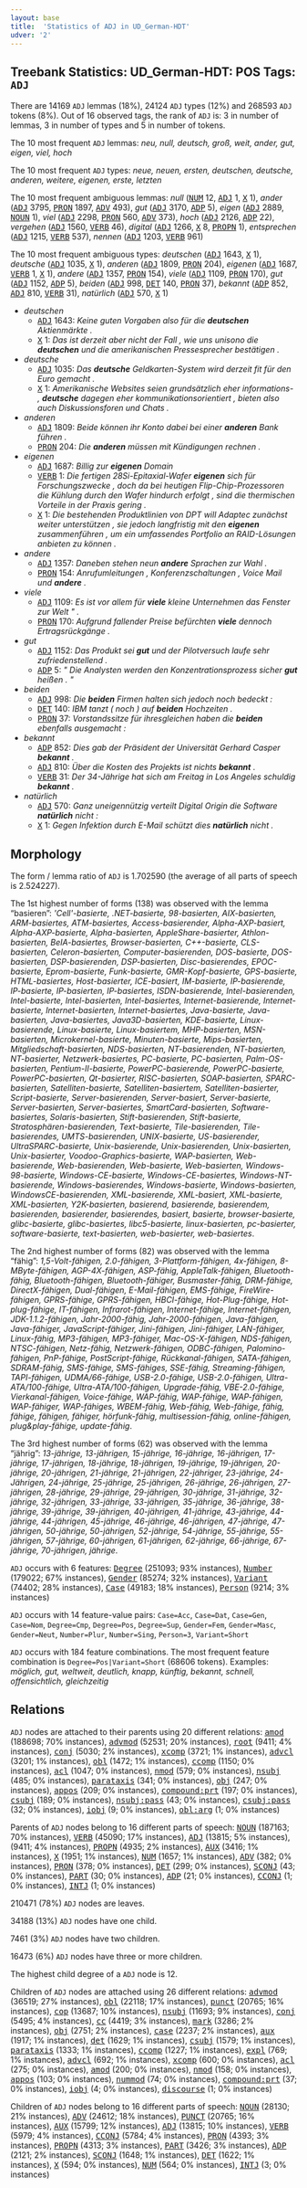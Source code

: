```yaml
---
layout: base
title:  'Statistics of ADJ in UD_German-HDT'
udver: '2'
---
```


## Treebank Statistics: UD_German-HDT: POS Tags: `ADJ`

There are 14169 `ADJ` lemmas (18%), 24124 `ADJ` types (12%) and 268593 `ADJ` tokens (8%).
Out of 16 observed tags, the rank of `ADJ` is: 3 in number of lemmas, 3 in number of types and 5 in number of tokens.

The 10 most frequent `ADJ` lemmas: <em>neu, null, deutsch, groß, weit, ander, gut, eigen, viel, hoch</em>

The 10 most frequent `ADJ` types:  <em>neue, neuen, ersten, deutschen, deutsche, anderen, weitere, eigenen, erste, letzten</em>

The 10 most frequent ambiguous lemmas: <em>null</em> (<tt><a href="de_hdt-pos-NUM.html">NUM</a></tt> 12, <tt><a href="de_hdt-pos-ADJ.html">ADJ</a></tt> 1, <tt><a href="de_hdt-pos-X.html">X</a></tt> 1), <em>ander</em> (<tt><a href="de_hdt-pos-ADJ.html">ADJ</a></tt> 3795, <tt><a href="de_hdt-pos-PRON.html">PRON</a></tt> 1897, <tt><a href="de_hdt-pos-ADV.html">ADV</a></tt> 493), <em>gut</em> (<tt><a href="de_hdt-pos-ADJ.html">ADJ</a></tt> 3170, <tt><a href="de_hdt-pos-ADP.html">ADP</a></tt> 5), <em>eigen</em> (<tt><a href="de_hdt-pos-ADJ.html">ADJ</a></tt> 2889, <tt><a href="de_hdt-pos-NOUN.html">NOUN</a></tt> 1), <em>viel</em> (<tt><a href="de_hdt-pos-ADJ.html">ADJ</a></tt> 2298, <tt><a href="de_hdt-pos-PRON.html">PRON</a></tt> 560, <tt><a href="de_hdt-pos-ADV.html">ADV</a></tt> 373), <em>hoch</em> (<tt><a href="de_hdt-pos-ADJ.html">ADJ</a></tt> 2126, <tt><a href="de_hdt-pos-ADP.html">ADP</a></tt> 22), <em>vergehen</em> (<tt><a href="de_hdt-pos-ADJ.html">ADJ</a></tt> 1560, <tt><a href="de_hdt-pos-VERB.html">VERB</a></tt> 46), <em>digital</em> (<tt><a href="de_hdt-pos-ADJ.html">ADJ</a></tt> 1266, <tt><a href="de_hdt-pos-X.html">X</a></tt> 8, <tt><a href="de_hdt-pos-PROPN.html">PROPN</a></tt> 1), <em>entsprechen</em> (<tt><a href="de_hdt-pos-ADJ.html">ADJ</a></tt> 1215, <tt><a href="de_hdt-pos-VERB.html">VERB</a></tt> 537), <em>nennen</em> (<tt><a href="de_hdt-pos-ADJ.html">ADJ</a></tt> 1203, <tt><a href="de_hdt-pos-VERB.html">VERB</a></tt> 961)

The 10 most frequent ambiguous types:  <em>deutschen</em> (<tt><a href="de_hdt-pos-ADJ.html">ADJ</a></tt> 1643, <tt><a href="de_hdt-pos-X.html">X</a></tt> 1), <em>deutsche</em> (<tt><a href="de_hdt-pos-ADJ.html">ADJ</a></tt> 1035, <tt><a href="de_hdt-pos-X.html">X</a></tt> 1), <em>anderen</em> (<tt><a href="de_hdt-pos-ADJ.html">ADJ</a></tt> 1809, <tt><a href="de_hdt-pos-PRON.html">PRON</a></tt> 204), <em>eigenen</em> (<tt><a href="de_hdt-pos-ADJ.html">ADJ</a></tt> 1687, <tt><a href="de_hdt-pos-VERB.html">VERB</a></tt> 1, <tt><a href="de_hdt-pos-X.html">X</a></tt> 1), <em>andere</em> (<tt><a href="de_hdt-pos-ADJ.html">ADJ</a></tt> 1357, <tt><a href="de_hdt-pos-PRON.html">PRON</a></tt> 154), <em>viele</em> (<tt><a href="de_hdt-pos-ADJ.html">ADJ</a></tt> 1109, <tt><a href="de_hdt-pos-PRON.html">PRON</a></tt> 170), <em>gut</em> (<tt><a href="de_hdt-pos-ADJ.html">ADJ</a></tt> 1152, <tt><a href="de_hdt-pos-ADP.html">ADP</a></tt> 5), <em>beiden</em> (<tt><a href="de_hdt-pos-ADJ.html">ADJ</a></tt> 998, <tt><a href="de_hdt-pos-DET.html">DET</a></tt> 140, <tt><a href="de_hdt-pos-PRON.html">PRON</a></tt> 37), <em>bekannt</em> (<tt><a href="de_hdt-pos-ADP.html">ADP</a></tt> 852, <tt><a href="de_hdt-pos-ADJ.html">ADJ</a></tt> 810, <tt><a href="de_hdt-pos-VERB.html">VERB</a></tt> 31), <em>natürlich</em> (<tt><a href="de_hdt-pos-ADJ.html">ADJ</a></tt> 570, <tt><a href="de_hdt-pos-X.html">X</a></tt> 1)


* <em>deutschen</em>
  * <tt><a href="de_hdt-pos-ADJ.html">ADJ</a></tt> 1643: <em>Keine guten Vorgaben also für die <b>deutschen</b> Aktienmärkte .</em>
  * <tt><a href="de_hdt-pos-X.html">X</a></tt> 1: <em>Das ist derzeit aber nicht der Fall , wie uns unisono die <b>deutschen</b> und die amerikanischen Pressesprecher bestätigen .</em>
* <em>deutsche</em>
  * <tt><a href="de_hdt-pos-ADJ.html">ADJ</a></tt> 1035: <em>Das <b>deutsche</b> Geldkarten-System wird derzeit fit für den Euro gemacht .</em>
  * <tt><a href="de_hdt-pos-X.html">X</a></tt> 1: <em>Amerikanische Websites seien grundsätzlich eher informations- , <b>deutsche</b> dagegen eher kommunikationsorientiert , bieten also auch Diskussionsforen und Chats .</em>
* <em>anderen</em>
  * <tt><a href="de_hdt-pos-ADJ.html">ADJ</a></tt> 1809: <em>Beide können ihr Konto dabei bei einer <b>anderen</b> Bank führen .</em>
  * <tt><a href="de_hdt-pos-PRON.html">PRON</a></tt> 204: <em>Die <b>anderen</b> müssen mit Kündigungen rechnen .</em>
* <em>eigenen</em>
  * <tt><a href="de_hdt-pos-ADJ.html">ADJ</a></tt> 1687: <em>Billig zur <b>eigenen</b> Domain</em>
  * <tt><a href="de_hdt-pos-VERB.html">VERB</a></tt> 1: <em>Die fertigen 28Si-Epitaxial-Wafer <b>eigenen</b> sich für Forschungszwecke , doch da bei heutigen Flip-Chip-Prozessoren die Kühlung durch den Wafer hindurch erfolgt , sind die thermischen Vorteile in der Praxis gering .</em>
  * <tt><a href="de_hdt-pos-X.html">X</a></tt> 1: <em>Die bestehenden Produktlinien von DPT will Adaptec zunächst weiter unterstützen , sie jedoch langfristig mit den <b>eigenen</b> zusammenführen , um ein umfassendes Portfolio an RAID-Lösungen anbieten zu können .</em>
* <em>andere</em>
  * <tt><a href="de_hdt-pos-ADJ.html">ADJ</a></tt> 1357: <em>Daneben stehen neun <b>andere</b> Sprachen zur Wahl .</em>
  * <tt><a href="de_hdt-pos-PRON.html">PRON</a></tt> 154: <em>Anrufumleitungen , Konferenzschaltungen , Voice Mail und <b>andere</b> .</em>
* <em>viele</em>
  * <tt><a href="de_hdt-pos-ADJ.html">ADJ</a></tt> 1109: <em>Es ist vor allem für <b>viele</b> kleine Unternehmen das Fenster zur Welt " .</em>
  * <tt><a href="de_hdt-pos-PRON.html">PRON</a></tt> 170: <em>Aufgrund fallender Preise befürchten <b>viele</b> dennoch Ertragsrückgänge .</em>
* <em>gut</em>
  * <tt><a href="de_hdt-pos-ADJ.html">ADJ</a></tt> 1152: <em>Das Produkt sei <b>gut</b> und der Pilotversuch laufe sehr zufriedenstellend .</em>
  * <tt><a href="de_hdt-pos-ADP.html">ADP</a></tt> 5: <em>" Die Analysten werden den Konzentrationsprozess sicher <b>gut</b> heißen . "</em>
* <em>beiden</em>
  * <tt><a href="de_hdt-pos-ADJ.html">ADJ</a></tt> 998: <em>Die <b>beiden</b> Firmen halten sich jedoch noch bedeckt :</em>
  * <tt><a href="de_hdt-pos-DET.html">DET</a></tt> 140: <em>IBM tanzt ( noch ) auf <b>beiden</b> Hochzeiten .</em>
  * <tt><a href="de_hdt-pos-PRON.html">PRON</a></tt> 37: <em>Vorstandssitze für ihresgleichen haben die <b>beiden</b> ebenfalls ausgemacht :</em>
* <em>bekannt</em>
  * <tt><a href="de_hdt-pos-ADP.html">ADP</a></tt> 852: <em>Dies gab der Präsident der Universität Gerhard Casper <b>bekannt</b> .</em>
  * <tt><a href="de_hdt-pos-ADJ.html">ADJ</a></tt> 810: <em>Über die Kosten des Projekts ist nichts <b>bekannt</b> .</em>
  * <tt><a href="de_hdt-pos-VERB.html">VERB</a></tt> 31: <em>Der 34-Jährige hat sich am Freitag in Los Angeles schuldig <b>bekannt</b> .</em>
* <em>natürlich</em>
  * <tt><a href="de_hdt-pos-ADJ.html">ADJ</a></tt> 570: <em>Ganz uneigennützig verteilt Digital Origin die Software <b>natürlich</b> nicht :</em>
  * <tt><a href="de_hdt-pos-X.html">X</a></tt> 1: <em>Gegen Infektion durch E-Mail schützt dies <b>natürlich</b> nicht .</em>

## Morphology

The form / lemma ratio of `ADJ` is 1.702590 (the average of all parts of speech is 2.524227).

The 1st highest number of forms (138) was observed with the lemma “basieren”: <em>'Cell'-basierte, .NET-basierte, 98-basierten, AIX-basierten, ARM-basiertes, ATM-basiertes, Access-basierender, Alpha-AXP-basiert, Alpha-AXP-basierte, Alpha-basierten, AppleShare-basierter, Athlon-basierten, BeIA-basiertes, Browser-basierten, C++-basierte, CLS-basierten, Celeron-basierten, Computer-basierenden, DOS-basierte, DOS-basierten, DSP-basierenden, DSP-basierten, Disc-basierendes, EPOC-basierte, Eprom-basierte, Funk-basierte, GMR-Kopf-basierte, GPS-basierte, HTML-basiertes, Host-basierter, ICE-basiert, IM-basierte, IP-basierende, IP-basierte, IP-basierten, IP-basiertes, ISDN-basierende, Intel-basierenden, Intel-basierte, Intel-basierten, Intel-basiertes, Internet-basierende, Internet-basierte, Internet-basierten, Internet-basiertes, Java-basierte, Java-basierten, Java-basiertes, Java3D-basierten, KDE-basierte, Linux-basierende, Linux-basierte, Linux-basiertem, MHP-basierten, MSN-basierten, Microkernel-basierte, Minuten-basierte, Mips-basierten, Mitgliedschaft-basierten, NDS-basierten, NT-basierenden, NT-basierten, NT-basierter, Netzwerk-basiertes, PC-basierte, PC-basierten, Palm-OS-basierten, Pentium-II-basierte, PowerPC-basierende, PowerPC-basierte, PowerPC-basierten, Qt-basierter, RISC-basierten, SOAP-basierten, SPARC-basierten, Satelliten-basierte, Satelliten-basiertem, Satelliten-basierter, Script-basierte, Server-basierenden, Server-basiert, Server-basierte, Server-basierten, Server-basiertes, SmartCard-basierten, Software-basiertes, Solaris-basierten, Stift-basierenden, Stift-basierte, Stratosphären-basierenden, Text-basierte, Tile-basierenden, Tile-basierendes, UMTS-basierenden, UNIX-basierte, US-basierender, UltraSPARC-basierte, Unix-basierende, Unix-basierenden, Unix-basierten, Unix-basierter, Voodoo-Graphics-basierte, WAP-basierten, Web-basierende, Web-basierenden, Web-basierte, Web-basierten, Windows-98-basierte, Windows-CE-basierte, Windows-CE-basiertes, Windows-NT-basierende, Windows-basierendes, Windows-basierte, Windows-basierten, WindowsCE-basierenden, XML-basierende, XML-basiert, XML-basierte, XML-basierten, Y2K-basierten, basierend, basierende, basierendem, basierenden, basierender, basierendes, basiert, basierte, browser-basierte, glibc-basierte, glibc-basiertes, libc5-basierte, linux-basierten, pc-basierter, software-basierte, text-basierten, web-basierter, web-basiertes</em>.

The 2nd highest number of forms (82) was observed with the lemma “fähig”: <em>1,5-Volt-fähigen, 2.0-fähigen, 3-Plattform-fähigen, 4x-fähigen, 8-MByte-fähigen, AGP-4X-fähigen, ASP-fähig, AppleTalk-fähigen, Bluetooth-fähig, Bluetooth-fähigen, Bluetooth-fähiger, Busmaster-fähig, DRM-fähige, DirectX-fähigen, Dual-fähigen, E-Mail-fähigen, EMS-fähige, FireWire-fähigen, GPRS-fähige, GPRS-fähigen, HBCI-fähige, Hot-Plug-fähige, Hot-plug-fähige, IT-fähigen, Infrarot-fähigen, Internet-fähige, Internet-fähigen, JDK-1.1.2-fähigen, Jahr-2000-fähig, Jahr-2000-fähigen, Java-fähigen, Java-fähiger, JavaScript-fähiger, Jini-fähigen, Jini-fähiger, LAN-fähiger, Linux-fähig, MP3-fähigen, MP3-fähiger, Mac-OS-X-fähigen, NDS-fähigen, NTSC-fähigen, Netz-fähig, Netzwerk-fähigen, ODBC-fähigen, Palomino-fähigen, PnP-fähige, PostScript-fähige, Rückkanal-fähigen, SATA-fähigen, SDRAM-fähig, SMS-fähige, SMS-fähiges, SSE-fähig, Streaming-fähigen, TAPI-fähigen, UDMA/66-fähige, USB-2.0-fähige, USB-2.0-fähigen, Ultra-ATA/100-fähige, Ultra-ATA/100-fähigen, Upgrade-fähig, VBE-2.0-fähige, Vierkanal-fähigen, Voice-fähige, WAP-fähig, WAP-fähige, WAP-fähigen, WAP-fähiger, WAP-fähiges, WBEM-fähig, Web-fähig, Web-fähige, fähig, fähige, fähigen, fähiger, hörfunk-fähig, multisession-fähig, online-fähigen, plug&play-fähige, update-fähig</em>.

The 3rd highest number of forms (62) was observed with the lemma “jährig”: <em>13-jährige, 13-jährigen, 15-jährige, 16-jährige, 16-jährigen, 17-jährige, 17-jährigen, 18-jährige, 18-jährigen, 19-jährige, 19-jährigen, 20-jährige, 20-jährigen, 21-jährige, 21-jährigen, 22-jähriger, 23-jährige, 24-Jährigen, 24-jährige, 25-jährige, 25-jährigen, 26-jährige, 26-jährigen, 27-jährigen, 28-jährige, 29-jährige, 29-jährigen, 30-jährige, 31-jährige, 32-jährige, 32-jährigen, 33-jährige, 33-jährigen, 35-jährige, 36-jährige, 38-jährige, 39-jährige, 39-jährigen, 40-jährigen, 41-jährige, 43-jährige, 44-jährige, 44-jährigen, 45-jährige, 46-jährige, 46-jährigen, 47-jährige, 47-jährigen, 50-jährige, 50-jährigen, 52-jährige, 54-jährige, 55-jährige, 55-jährigen, 57-jährige, 60-jährigen, 61-jährigen, 62-jährige, 66-jährige, 67-jährige, 70-jährigen, jährige</em>.

`ADJ` occurs with 6 features: <tt><a href="de_hdt-feat-Degree.html">Degree</a></tt> (251093; 93% instances), <tt><a href="de_hdt-feat-Number.html">Number</a></tt> (179022; 67% instances), <tt><a href="de_hdt-feat-Gender.html">Gender</a></tt> (85274; 32% instances), <tt><a href="de_hdt-feat-Variant.html">Variant</a></tt> (74402; 28% instances), <tt><a href="de_hdt-feat-Case.html">Case</a></tt> (49183; 18% instances), <tt><a href="de_hdt-feat-Person.html">Person</a></tt> (9214; 3% instances)

`ADJ` occurs with 14 feature-value pairs: `Case=Acc`, `Case=Dat`, `Case=Gen`, `Case=Nom`, `Degree=Cmp`, `Degree=Pos`, `Degree=Sup`, `Gender=Fem`, `Gender=Masc`, `Gender=Neut`, `Number=Plur`, `Number=Sing`, `Person=3`, `Variant=Short`

`ADJ` occurs with 184 feature combinations.
The most frequent feature combination is `Degree=Pos|Variant=Short` (68606 tokens).
Examples: <em>möglich, gut, weltweit, deutlich, knapp, künftig, bekannt, schnell, offensichtlich, gleichzeitig</em>


## Relations

`ADJ` nodes are attached to their parents using 20 different relations: <tt><a href="de_hdt-dep-amod.html">amod</a></tt> (188698; 70% instances), <tt><a href="de_hdt-dep-advmod.html">advmod</a></tt> (52531; 20% instances), <tt><a href="de_hdt-dep-root.html">root</a></tt> (9411; 4% instances), <tt><a href="de_hdt-dep-conj.html">conj</a></tt> (5030; 2% instances), <tt><a href="de_hdt-dep-xcomp.html">xcomp</a></tt> (3721; 1% instances), <tt><a href="de_hdt-dep-advcl.html">advcl</a></tt> (3201; 1% instances), <tt><a href="de_hdt-dep-obl.html">obl</a></tt> (1472; 1% instances), <tt><a href="de_hdt-dep-ccomp.html">ccomp</a></tt> (1150; 0% instances), <tt><a href="de_hdt-dep-acl.html">acl</a></tt> (1047; 0% instances), <tt><a href="de_hdt-dep-nmod.html">nmod</a></tt> (579; 0% instances), <tt><a href="de_hdt-dep-nsubj.html">nsubj</a></tt> (485; 0% instances), <tt><a href="de_hdt-dep-parataxis.html">parataxis</a></tt> (341; 0% instances), <tt><a href="de_hdt-dep-obj.html">obj</a></tt> (247; 0% instances), <tt><a href="de_hdt-dep-appos.html">appos</a></tt> (209; 0% instances), <tt><a href="de_hdt-dep-compound-prt.html">compound:prt</a></tt> (197; 0% instances), <tt><a href="de_hdt-dep-csubj.html">csubj</a></tt> (189; 0% instances), <tt><a href="de_hdt-dep-nsubj-pass.html">nsubj:pass</a></tt> (43; 0% instances), <tt><a href="de_hdt-dep-csubj-pass.html">csubj:pass</a></tt> (32; 0% instances), <tt><a href="de_hdt-dep-iobj.html">iobj</a></tt> (9; 0% instances), <tt><a href="de_hdt-dep-obl-arg.html">obl:arg</a></tt> (1; 0% instances)

Parents of `ADJ` nodes belong to 16 different parts of speech: <tt><a href="de_hdt-pos-NOUN.html">NOUN</a></tt> (187163; 70% instances), <tt><a href="de_hdt-pos-VERB.html">VERB</a></tt> (45090; 17% instances), <tt><a href="de_hdt-pos-ADJ.html">ADJ</a></tt> (13815; 5% instances),  (9411; 4% instances), <tt><a href="de_hdt-pos-PROPN.html">PROPN</a></tt> (4935; 2% instances), <tt><a href="de_hdt-pos-AUX.html">AUX</a></tt> (3416; 1% instances), <tt><a href="de_hdt-pos-X.html">X</a></tt> (1951; 1% instances), <tt><a href="de_hdt-pos-NUM.html">NUM</a></tt> (1657; 1% instances), <tt><a href="de_hdt-pos-ADV.html">ADV</a></tt> (382; 0% instances), <tt><a href="de_hdt-pos-PRON.html">PRON</a></tt> (378; 0% instances), <tt><a href="de_hdt-pos-DET.html">DET</a></tt> (299; 0% instances), <tt><a href="de_hdt-pos-SCONJ.html">SCONJ</a></tt> (43; 0% instances), <tt><a href="de_hdt-pos-PART.html">PART</a></tt> (30; 0% instances), <tt><a href="de_hdt-pos-ADP.html">ADP</a></tt> (21; 0% instances), <tt><a href="de_hdt-pos-CCONJ.html">CCONJ</a></tt> (1; 0% instances), <tt><a href="de_hdt-pos-INTJ.html">INTJ</a></tt> (1; 0% instances)

210471 (78%) `ADJ` nodes are leaves.

34188 (13%) `ADJ` nodes have one child.

7461 (3%) `ADJ` nodes have two children.

16473 (6%) `ADJ` nodes have three or more children.

The highest child degree of a `ADJ` node is 12.

Children of `ADJ` nodes are attached using 26 different relations: <tt><a href="de_hdt-dep-advmod.html">advmod</a></tt> (36519; 27% instances), <tt><a href="de_hdt-dep-obl.html">obl</a></tt> (22118; 17% instances), <tt><a href="de_hdt-dep-punct.html">punct</a></tt> (20765; 16% instances), <tt><a href="de_hdt-dep-cop.html">cop</a></tt> (13687; 10% instances), <tt><a href="de_hdt-dep-nsubj.html">nsubj</a></tt> (11693; 9% instances), <tt><a href="de_hdt-dep-conj.html">conj</a></tt> (5495; 4% instances), <tt><a href="de_hdt-dep-cc.html">cc</a></tt> (4419; 3% instances), <tt><a href="de_hdt-dep-mark.html">mark</a></tt> (3286; 2% instances), <tt><a href="de_hdt-dep-obj.html">obj</a></tt> (2751; 2% instances), <tt><a href="de_hdt-dep-case.html">case</a></tt> (2237; 2% instances), <tt><a href="de_hdt-dep-aux.html">aux</a></tt> (1917; 1% instances), <tt><a href="de_hdt-dep-det.html">det</a></tt> (1629; 1% instances), <tt><a href="de_hdt-dep-csubj.html">csubj</a></tt> (1579; 1% instances), <tt><a href="de_hdt-dep-parataxis.html">parataxis</a></tt> (1333; 1% instances), <tt><a href="de_hdt-dep-ccomp.html">ccomp</a></tt> (1227; 1% instances), <tt><a href="de_hdt-dep-expl.html">expl</a></tt> (769; 1% instances), <tt><a href="de_hdt-dep-advcl.html">advcl</a></tt> (692; 1% instances), <tt><a href="de_hdt-dep-xcomp.html">xcomp</a></tt> (600; 0% instances), <tt><a href="de_hdt-dep-acl.html">acl</a></tt> (275; 0% instances), <tt><a href="de_hdt-dep-amod.html">amod</a></tt> (200; 0% instances), <tt><a href="de_hdt-dep-nmod.html">nmod</a></tt> (158; 0% instances), <tt><a href="de_hdt-dep-appos.html">appos</a></tt> (103; 0% instances), <tt><a href="de_hdt-dep-nummod.html">nummod</a></tt> (74; 0% instances), <tt><a href="de_hdt-dep-compound-prt.html">compound:prt</a></tt> (37; 0% instances), <tt><a href="de_hdt-dep-iobj.html">iobj</a></tt> (4; 0% instances), <tt><a href="de_hdt-dep-discourse.html">discourse</a></tt> (1; 0% instances)

Children of `ADJ` nodes belong to 16 different parts of speech: <tt><a href="de_hdt-pos-NOUN.html">NOUN</a></tt> (28130; 21% instances), <tt><a href="de_hdt-pos-ADV.html">ADV</a></tt> (24612; 18% instances), <tt><a href="de_hdt-pos-PUNCT.html">PUNCT</a></tt> (20765; 16% instances), <tt><a href="de_hdt-pos-AUX.html">AUX</a></tt> (15799; 12% instances), <tt><a href="de_hdt-pos-ADJ.html">ADJ</a></tt> (13815; 10% instances), <tt><a href="de_hdt-pos-VERB.html">VERB</a></tt> (5979; 4% instances), <tt><a href="de_hdt-pos-CCONJ.html">CCONJ</a></tt> (5784; 4% instances), <tt><a href="de_hdt-pos-PRON.html">PRON</a></tt> (4393; 3% instances), <tt><a href="de_hdt-pos-PROPN.html">PROPN</a></tt> (4313; 3% instances), <tt><a href="de_hdt-pos-PART.html">PART</a></tt> (3426; 3% instances), <tt><a href="de_hdt-pos-ADP.html">ADP</a></tt> (2121; 2% instances), <tt><a href="de_hdt-pos-SCONJ.html">SCONJ</a></tt> (1648; 1% instances), <tt><a href="de_hdt-pos-DET.html">DET</a></tt> (1622; 1% instances), <tt><a href="de_hdt-pos-X.html">X</a></tt> (594; 0% instances), <tt><a href="de_hdt-pos-NUM.html">NUM</a></tt> (564; 0% instances), <tt><a href="de_hdt-pos-INTJ.html">INTJ</a></tt> (3; 0% instances)

